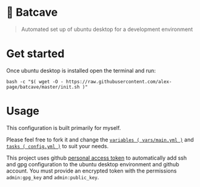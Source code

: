 # 🦇 Batcave

> Automated set up of ubuntu desktop for a development environment


# Get started

Once ubuntu desktop is installed open the terminal and run:

```
bash -c "$( wget -O - https://raw.githubusercontent.com/alex-page/batcave/master/init.sh )"
```



# Usage

This configuration is built primarily for myself.

Please feel free to fork it and change the [`variables ( vars/main.yml )`](vars/main.yml) and [`tasks ( config.yml )`](config.yml) to suit your needs.

This project uses github [personal access token](https://help.github.com/articles/creating-a-personal-access-token-for-the-command-line/) to automatically add ssh and gpg configuration to the ubuntu desktop environment and github account. You must provide an encrypted token with the permissions `admin:gpg_key` and `admin:public_key`.
